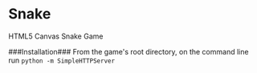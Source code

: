 Snake
=========

HTML5 Canvas Snake Game

###Installation###
From the game's root directory, on the command line run 
<code>python -m SimpleHTTPServer</code>
